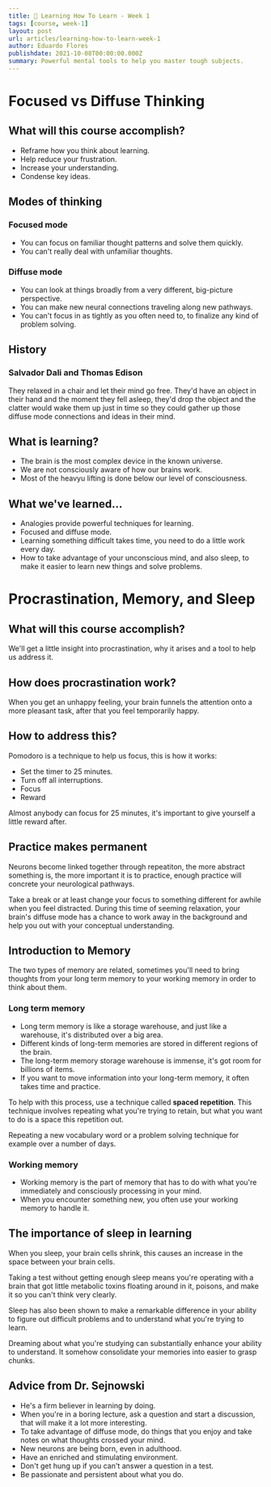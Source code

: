```yaml
---
title: 📕 Learning How To Learn - Week 1
tags: [course, week-1]
layout: post
url: articles/learning-how-to-learn-week-1
author: Eduardo Flores
publishdate: 2021-10-08T00:00:00.000Z
summary: Powerful mental tools to help you master tough subjects.
---
```


# Focused vs Diffuse Thinking

## What will this course accomplish?

- Reframe how you think about learning.
- Help reduce your frustration.
- Increase your understanding.
- Condense key ideas.

## Modes of thinking

### Focused mode

- You can focus on familiar thought patterns and solve them quickly.
- You can't really deal with unfamiliar thoughts.

### Diffuse mode

- You can look at things broadly from a very different, big-picture perspective.
- You can make new neural connections traveling along new pathways.
- You can't focus in as tightly as you often need to, to finalize any kind of problem solving.

## History

### Salvador Dali and Thomas Edison

They relaxed in a chair and let their mind go free.
They'd have an object in their hand and the moment they fell asleep, they'd drop the object and the clatter would wake them up just in time so they could gather up those diffuse mode connections and ideas in their mind.

## What is learning?

- The brain is the most complex device in the known universe.
- We are not consciously aware of how our brains work.
- Most of the heavyu lifting is done below our level of consciousness.

## What we've learned...

- Analogies provide powerful techniques for learning.
- Focused and diffuse mode.
- Learning something difficult takes time, you need to do a little work every day.
- How to take advantage of your unconscious mind,
  and also sleep, to make it easier to learn new things and solve problems.

# Procrastination, Memory, and Sleep

## What will this course accomplish?

We'll get a little insight into procrastination, why it arises and a tool to help us address it.

## How does procrastination work?

When you get an unhappy feeling, your brain funnels the attention onto a more pleasant task, after that you feel temporarily happy.

## How to address this?

Pomodoro is a technique to help us focus, this is how it works:

- Set the timer to 25 minutes.
- Turn off all interruptions.
- Focus
- Reward

Almost anybody can focus for 25 minutes, it's important to give yourself a little reward after.

## Practice makes permanent

Neurons become linked together through repeatiton, the more abstract something is, the more important it is to practice, enough practice will concrete your neurological pathways.

Take a break or at least change your focus to something different for awhile when you feel distracted. During this time of seeming relaxation, your brain's diffuse mode has a chance to work away in the background and help you out with your conceptual understanding.

## Introduction to Memory

The two types of memory are related, sometimes you'll need to bring thoughts from your long term memory to your working memory in order to think about them.

### Long term memory

- Long term memory is like a storage warehouse, and just like a warehouse, it's distributed over a big area.
- Different kinds of long-term memories are stored in different regions of the brain.
- The long-term memory storage warehouse is immense, it's got room for billions of items.
- If you want to move information into your long-term memory, it often takes time and practice.

To help with this process, use a technique called **spaced repetition**.
This technique involves repeating what you're trying to retain, but what you want to do is a space this repetition out.

Repeating a new vocabulary word or a problem solving technique for example over a number of days.

### Working memory

- Working memory is the part of memory that has to do with what you're immediately and consciously processing in your mind.
- When you encounter something new, you often use your working memory to handle it.

## The importance of sleep in learning

When you sleep, your brain cells shrink, this causes an increase in the space between your brain cells.

Taking a test without getting enough sleep means you're operating with a brain that got little metabolic toxins floating around in it, poisons, and make it so you can't think very clearly.

Sleep has also been shown to make a remarkable difference in your ability to figure out difficult problems and to understand what you're trying to learn.

Dreaming about what you're studying can substantially enhance your ability to understand.
It somehow consolidate your memories into easier to grasp chunks.

## Advice from Dr. Sejnowski

- He's a firm believer in learning by doing.
- When you're in a boring lecture, ask a question and start a discussion, that will make it a lot more interesting.
- To take advantage of diffuse mode, do things that you enjoy and take notes on what thoughts crossed your mind.
- New neurons are being born, even in adulthood.
- Have an enriched and stimulating environment.
- Don't get hung up if you can't answer a question in a test.
- Be passionate and persistent about what you do.
